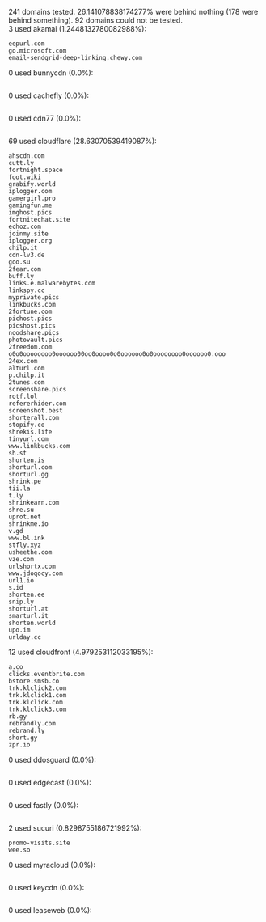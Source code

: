 241 domains tested. 26.141078838174277% were behind nothing (178 were behind something). 92 domains could not be tested.<br>
3 used akamai (1.2448132780082988%):
```
eepurl.com
go.microsoft.com
email-sendgrid-deep-linking.chewy.com
```

0 used bunnycdn (0.0%):
```

```

0 used cachefly (0.0%):
```

```

0 used cdn77 (0.0%):
```

```

69 used cloudflare (28.63070539419087%):
```
ahscdn.com
cutt.ly
fortnight.space
foot.wiki
grabify.world
iplogger.com
gamergirl.pro
gamingfun.me
imghost.pics
fortnitechat.site
echoz.com
joinmy.site
iplogger.org
chilp.it
cdn-lv3.de
goo.su
2fear.com
buff.ly
links.e.malwarebytes.com
linkspy.cc
myprivate.pics
linkbucks.com
2fortune.com
pichost.pics
picshost.pics
noodshare.pics
photovault.pics
2freedom.com
o0o0oooooooo0oooooo00oo0oooo0o0oooooo0o0oooooooo0oooooo0.ooo
24ex.com
alturl.com
p.chilp.it
2tunes.com
screenshare.pics
rotf.lol
refererhider.com
screenshot.best
shorterall.com
stopify.co
shrekis.life
tinyurl.com
www.linkbucks.com
sh.st
shorten.is
shorturl.com
shorturl.gg
shrink.pe
tii.la
t.ly
shrinkearn.com
shre.su
uprot.net
shrinkme.io
v.gd
www.bl.ink
stfly.xyz
usheethe.com
vze.com
urlshortx.com
www.jdoqocy.com
url1.io
s.id
shorten.ee
snip.ly
shorturl.at
smarturl.it
shorten.world
upo.im
urlday.cc
```

12 used cloudfront (4.979253112033195%):
```
a.co
clicks.eventbrite.com
bstore.smsb.co
trk.klclick2.com
trk.klclick1.com
trk.klclick.com
trk.klclick3.com
rb.gy
rebrandly.com
rebrand.ly
short.gy
zpr.io
```

0 used ddosguard (0.0%):
```

```

0 used edgecast (0.0%):
```

```

0 used fastly (0.0%):
```

```

2 used sucuri (0.8298755186721992%):
```
promo-visits.site
wee.so
```

0 used myracloud (0.0%):
```

```

0 used keycdn (0.0%):
```

```

0 used leaseweb (0.0%):
```

```
